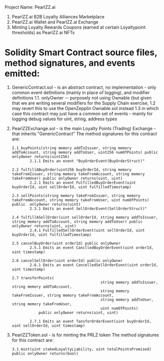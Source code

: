 Project Name: PearlZZ.ai
1. PearlZZ.ai B2B Loyalty Alliances Marketplace
2. PearlZZ.ai Wallet and PearlZZ.ai Exchange
3. Minting Loyalty Rewards Coupons (earned at certain Loyaltypoint thresholds) as PearlZZ.ai NFTs

Solidity Smart Contract source files, method signatures, and events emitted:
=============================================================================

1.	GenericContract.sol - is an abstract contract, no implementation - only common event definitions (mainly in place of logging), and modifier definitions
		1.1. 	onlyOwner -- purposely not using Ownable (but given that we are writing several modifiers for the Supply Chain exercise, 
		1.2 	may revert this to use the OpenZepplin Ownable.sol instead
		1.3		in which case this contract may just have a common set of events - mainly for logging debug values for uint, string, address types	


2.	PearlZZExchange.sol - is the main Loyalty Points (Trading) Exchange - that inherits "GenericContract"
		The method signatures for this contract are:

		2.1 buyPoints(string memory addToIssuer, string memory addToAccount, string memory addToUser, uint256 numOfPoints) public onlyOwner returns(uint256)
				2.1.1 Emits an event "BuyOrderEvent(BuyOrderStruct)" 

		2.2 fulfillABuyOrder(uint256 buyOrderId, string memory takeFromIssuer, string memory takeFromAccount, string memory takeFromUser) public onlyOwner returns(uint, uint)
				2.2.1 Emits an event FulfilledBuyOrderEvent(uint buyOrderId, uint sellOrderId, uint fulfilledTimestamp)

		2.3 sellPoints(string memory takeFromIssuer, string memory takeFromAccount, string memory takeFromUser, uint numOfPoints) public  onlyOwner returns(uint)
				2.3.1 Emits an event SellOrderEvent(SellOrderStruct)"

		2.4 fulfillASellOrder(uint sellOrderId, string memory addToIssuer, string memory addToAccount, string memory addToUser) public  onlyOwner returns(uint, uint)
				2.4.1 FulfilledSellOrderEvent(uint sellOrderId, uint buyOrderId, uint fulfilledTimestamp)

		2.5 cancelBuyOrder(uint orderId) public onlyOwner
				2.5.1 Emits an event CanclledBuyOrderEvent(uint orderId, uint timestamp)

		2.6 cancelSellOrder(uint orderId) public onlyOwner
				2.6.1 Emits an event CancelledSellOrderEvent(uint orderId, uint timestamp)

		2.7 transferPoints(
												string memory addToIssuer, string memory addToAccount, 
												string memory takeFromIssuer, string memory takeFromAccount, 
												string memory addToUser, string memory takeFromUser, 
												uint numOfPoints) 
					public onlyOwner returns(uint, uint)

				2.7.1 Emits an event TansferOrderEvent(uint buyOrderId, uint sellOrderId, uint timestamp)


3. 	PearlZZToken.sol - is for minting the PRLZ token
	 	The method signatures for this contract are:

		3.1 mint(uint stakedLoyaltyLiability, uint totalPointsPromised) public onlyOwner returns(bool)


